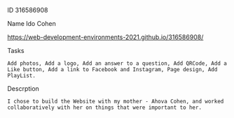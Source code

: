 ID 316586908 

Name Ido Cohen

https://web-development-environments-2021.github.io/316586908/

Tasks

    Add photos, Add a logo, Add an answer to a question, Add QRCode, Add a Like button, Add a link to Facebook and Instagram, Page design, Add PlayList.

Descrption
 
    I chose to build the Website with my mother - Ahova Cohen, and worked collaboratively with her on things that were important to her. 

